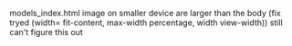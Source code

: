 models_index.html
    image on smaller device are larger than the body (fix tryed (width= fit-content, max-width percentage, width view-width))
    still can't figure this out